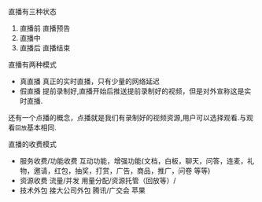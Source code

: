 直播有三种状态

 1. 直播前 直播预告
 1. 直播中
 1. 直播后 直播结束

直播有两种模式

 - 真直播  真正的实时直播，只有少量的网络延迟
 - 假直播  提前录制好,直播开始后推送提前录制好的视频，但是对外宣称这是实时直播.

还有一个点播的概念，点播就是我们有录制好的视频资源,用户可以选择观看.与观看`回放`基本相同.


直播的收费模式
	
 - 服务收费/功能收费  互动功能，增强功能(文档，白板，聊天，问答，连麦，礼物，邀请，红包，抽奖，打赏，广告，商品，推广，问卷 等等)
 - 资源收费 流量/并发 用量分配/资源托管（回放等）/ 
 - 技术外包 接大公司外包 腾讯/广交会 苹果


